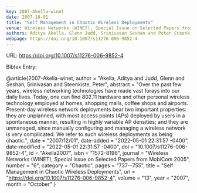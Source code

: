 ```yaml
---
key: 2007-Akella-winet
date: 2007-10-01
title: "Self Management in Chaotic Wireless Deployments"
venue: Wireless Networks (WINET), Special Issue on Selected Papers from MobiCom 2005
authors: Aditya Akella, Glenn Judd, Srinivasan Seshan and Peter Steenkiste
webpage: https://doi.org/10.1007/s11276-006-9852-4
---
```


URL: https://doi.org/10.1007/s11276-006-9852-4

Bibtex Entry:

@article{2007-Akella-winet,
    author = "Akella, Aditya and Judd, Glenn and Seshan, Srinivasan and Steenkiste, Peter",
    abstract = "Over the past few years, wireless networking technologies have made vast forays into our daily lives. Today, one can find 802.11 hardware and other personal wireless technology employed at homes, shopping malls, coffee shops and airports. Present-day wireless network deployments bear two important properties: they are unplanned, with most access points (APs) deployed by users in a spontaneous manner, resulting in highly variable AP densities; and they are unmanaged, since manually configuring and managing a wireless network is very complicated. We refer to such wireless deployments as being chaotic.",
    date = "2007/12/01",
    date-added = "2022-05-01 22:31:57 -0400",
    date-modified = "2022-05-01 22:31:57 -0400",
    doi = "10.1007/s11276-006-9852-4",
    id = "Akella2007",
    isbn = "1572-8196",
    journal = "Wireless Networks (WINET), Special Issue on Selected Papers from MobiCom 2005",
    number = "6",
    category = "Chaotic",
    pages = "737--755",
    title = "Self Management in Chaotic Wireless Deployments",
    url = "https://doi.org/10.1007/s11276-006-9852-4",
    volume = "13",
    year = "2007",
    month = "October"
}


